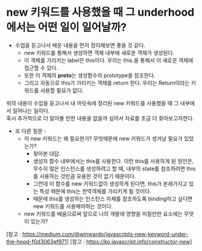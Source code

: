 # new 키워드를 사용했을 때 그 underhood에서는 어떤 일이 일어날까?

- 수업을 듣고나서 배운 내용을 먼저 정리해보면 좋을 것 같다.
  - new 키워드를 통해서 생성하면 객체 내부에 새로운 객체가 생성된다.
  - 이 객체를 가리키는 label은 this이다. 우리는 this.을 통해서 이 새로운 객체에 접근할 수 있다.
  - 또한 이 객체의 **proto**는 생성함수의 prototype을 참조한다.
  - 그리고 자동으로 this가 가리키는 객체를 return 한다. 우리는 Return이라는 키워드를 사용할 필요가 없다.

위의 내용이 수업을 듣고나서 내 머릿속에 정리된 new 키워드를 사용했을 때 그 내부에서 일어나는 일이다.  
혹시 추가적으로 더 알아볼 만한 내용을 없을까 싶어서 자료를 조금 더 찾아보고자한다.

- 또 다른 질문 :
  - 이 new 키워드는 왜 필요한가? 무엇때문에 new 키워드가 생겨날 필요가 있었는가?
    - 찾아본 대답.
    - 생성자 함수 내부에서는 this를 사용한다. 이런 this를 사용하게 된 원인은, 무수히 많은 인스턴스를 생성하려고 할 때, 내부의 state를 참조하려면 this를 사용하는 것만큼 유용한 것이 없기 때문이다.
    - 그런데 이 함수를 new 키워드없이 생성하게 된다면, this가 본래가지고 있는 특성 때문에 this는 전역객체를 가리키게 될 것이다.
    - 때문에 this를 생성하는 인스턴스 자체를 참조하도록 binding하고 싶다면 new 키워드를 사용해야하는 것이다.
  - new 키워드를 배움으로써 앞으로 나의 개발에 영향을 미칠만한 요소에는 무엇이 있는가?

[참고 : https://medium.com/@winwardo/javascripts-new-keyword-under-the-hood-f0d3063ef971]
[참고 : https://ko.javascript.info/constructor-new]
